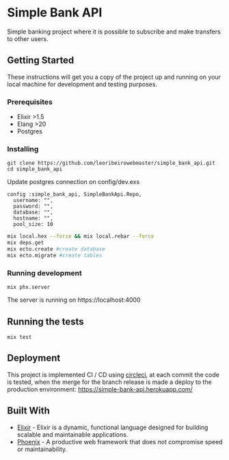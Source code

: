 # Simple Bank API

Simple banking project where it is possible to subscribe and make transfers to other users.

## Getting Started

These instructions will get you a copy of the project up and running on your local machine for development and testing purposes.

### Prerequisites

* Elixir >1.5
* Elang >20
* Postgres

### Installing

```
git clone https://github.com/leoribeirowebmaster/simple_bank_api.git
cd simple_bank_api
```

Update postgres connection on config/dev.exs
```
config :simple_bank_api, SimpleBankApi.Repo,
  username: "",
  password: "",
  database: "",
  hostname: "",
  pool_size: 10
```

```bash
mix local.hex --force && mix local.rebar --force
mix deps.get
mix ecto.create #create database
mix ecto.migrate #create tables
```

### Running development

```
mix phx.server
```

The server is running on https://localhost:4000

## Running the tests

```
mix test
```

## Deployment

This project is implemented CI / CD using [circleci](https://circleci.com/), at each commit the code is tested, when the merge for the branch release is made a deploy to the production environment: https://simple-bank-api.herokuapp.com/

## Built With

* [Elixir](https://elixir-lang.org/) - Elixir is a dynamic, functional language designed for building scalable and maintainable applications.
* [Phoenix](https://phoenixframework.org/) - A productive web framework that does not compromise speed or maintainability.
